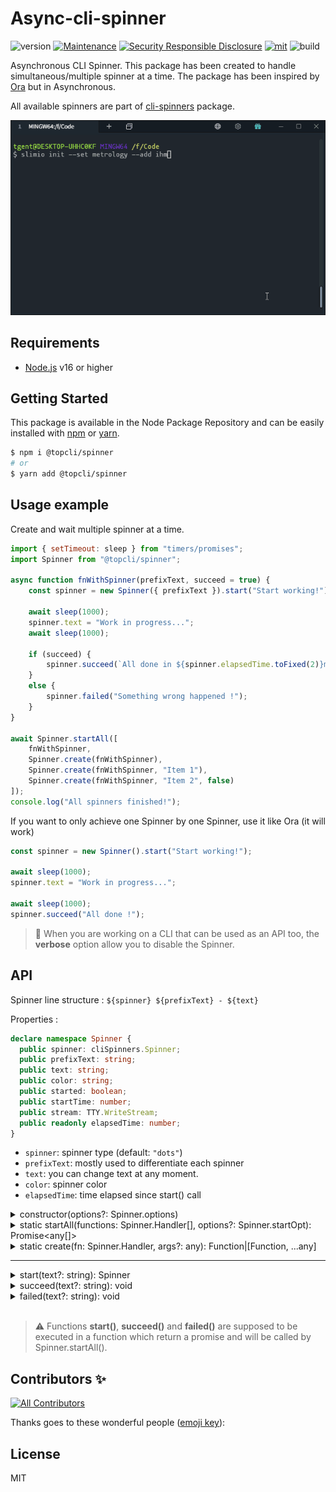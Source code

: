 # Async-cli-spinner
![version](https://img.shields.io/badge/dynamic/json.svg?url=https://raw.githubusercontent.com/TopCli/Async-cli-spinner/master/package.json&query=$.version&label=Version)
[![Maintenance](https://img.shields.io/badge/Maintained%3F-yes-green.svg)](https://github.com/TopCli/Async-cli-spinner/commit-activity)
[![Security Responsible Disclosure](https://img.shields.io/badge/Security-Responsible%20Disclosure-yellow.svg)](https://github.com/nodejs/security-wg/blob/master/processes/responsible_disclosure_template.md
)
[![mit](https://img.shields.io/github/license/Naereen/StrapDown.js.svg)](https://github.com/TopCli/Async-cli-spinner/blob/master/LICENSE)
![build](https://img.shields.io/github/workflow/status/TopCli/Async-cli-spinner/Node.js%20CI)

Asynchronous CLI Spinner. This package has been created to handle simultaneous/multiple spinner at a time. The package has been inspired by [Ora](https://github.com/sindresorhus/ora) but in Asynchronous.

All available spinners are part of [cli-spinners](https://github.com/sindresorhus/cli-spinners#readme) package.

<p align="center">
<img src="https://github.com/SlimIO/Governance/blob/master/docs/images/cli_init.gif">
</p>

## Requirements
- [Node.js](https://nodejs.org/en/) v16 or higher

## Getting Started

This package is available in the Node Package Repository and can be easily installed with [npm](https://docs.npmjs.com/getting-started/what-is-npm) or [yarn](https://yarnpkg.com).

```bash
$ npm i @topcli/spinner
# or
$ yarn add @topcli/spinner
```

## Usage example
Create and wait multiple spinner at a time.
```js
import { setTimeout: sleep } from "timers/promises";
import Spinner from "@topcli/spinner";

async function fnWithSpinner(prefixText, succeed = true) {
    const spinner = new Spinner({ prefixText }).start("Start working!");

    await sleep(1000);
    spinner.text = "Work in progress...";
    await sleep(1000);

    if (succeed) {
        spinner.succeed(`All done in ${spinner.elapsedTime.toFixed(2)}ms !`);
    }
    else {
        spinner.failed("Something wrong happened !");
    }
}

await Spinner.startAll([
    fnWithSpinner,
    Spinner.create(fnWithSpinner),
    Spinner.create(fnWithSpinner, "Item 1"),
    Spinner.create(fnWithSpinner, "Item 2", false)
]);
console.log("All spinners finished!");
```

If you want to only achieve one Spinner by one Spinner, use it like Ora (it will work)
```js
const spinner = new Spinner().start("Start working!");

await sleep(1000);
spinner.text = "Work in progress...";

await sleep(1000);
spinner.succeed("All done !");
```

> 👀 When you are working on a CLI that can be used as an API too, the **verbose** option allow you to disable the Spinner.

## API

Spinner line structure : `${spinner} ${prefixText} - ${text}`

Properties :
```ts
declare namespace Spinner {
  public spinner: cliSpinners.Spinner;
  public prefixText: string;
  public text: string;
  public color: string;
  public started: boolean;
  public startTime: number;
  public stream: TTY.WriteStream;
  public readonly elapsedTime: number;
}
```

- `spinner`: spinner type (default: `"dots"`)
- `prefixText`: mostly used to differentiate each spinner
- `text`: you can change text at any moment.
- `color`: spinner color
- `elapsedTime`: time elapsed since start() call


<details><summary>constructor(options?: Spinner.options)</summary>
<br>

Create a new Spinner object. **options** is described by the following TypeScript interface:

```ts
declare namespace Spinner {
  interface spinnerObj {
    frames: string[];
    interval: number;
  }

  interface options {
    spinner: SpinnerObj | Spinner.spinners;
    text: string;
    prefixText: string;
    color: string;
    verbose: boolean;
  }
}
```

> 👀 Look [cli-spinners](https://github.com/sindresorhus/cli-spinners#readme) for all kind of available spinners.

Example:
```js
import Spinner from "@topcli/spinner";

const spinner = new Spinner();
const dotsSpinner = new Spinner({ spinner: "dots" });
```
</details>


<details><summary>static startAll(functions: Spinner.Handler[], options?: Spinner.startOpt): Promise&ltany[]&gt</summary>
<br>
Start all functions with spinners passed in array.

> ⚠️ Only accept functions that return a Promise.

Options is described by the following TypeScript interface:
```ts
declare namespace Spinner {
  type RecapSet = "none" | "error" | "always";

  interface startOpt {
    recap: RecapSet;
    rejects: boolean;
  }
}
```
> Default recap : `always`
</details>

<details><summary>static create(fn: Spinner.Handler, args?: any): Function|[Function, ...any]</summary>
<br>
This method allow to pass arguments to our spinner function. This method prevent execute function to earlier.

```js
async function fnWithSpinner(prefixText) {
  const spinner = new Spinner({ prefixText }).start("Start working!");

  await new Promise((resolve) => setTimeout(resolve, 1000));
  spinner.text = "Work in progress...";

  await new Promise((resolve) => setTimeout(resolve, 1000));
  spinner.succeed("All done !");
}

Spinner.startAll([
  fnWithSpinner("Item 1"), // <-- Wrong, it's executed directly, not in startAll
  Spinner.create(fnWithSpinner, "Item 2") // <-- What you should do
])
.then(() => console.log("All spinners finished!"))
.catch(console.error);
```
</details>

-------------------------------------------------

<details><summary>start(text?: string): Spinner</summary>

Start the spinner in the CLI and write the text passed in param.
```js
import Spinner from "@topcli/spinner";

async function fnWithSpinner() {
  const spinner = new Spinner().start("Start working!");
}

Spinner.startAll([
  fnWithSpinner
])
.then(() => console.log("All spinners finished!"))
.catch(console.error);
```
</details>

<details><summary>succeed(text?: string): void</summary>

Stop the spinner in the CLI, write the text passed in param and mark it as succeed with a symbol.
```js
import Spinner from "@topcli/spinner";

async function fnWithSpinner() {
  const spinner = new Spinner().start("Start working!");

  await new Promise((resolve) => setTimeout(resolve, 1000));
  spinner.succeed("All done !");
}

Spinner.startAll([
  fnWithSpinner
])
.then(() => console.log("All spinners finished!"))
.catch(console.error);
```
</details>

<details><summary>failed(text?: string): void</summary>

Stop the spinner in the CLI, write the text passed in param and mark it as failed with a symbol.

```js
import Spinner from "@topcli/spinner";

async function fnWithSpinner() {
  const spinner = new Spinner().start("Start working!");

  await new Promise((resolve) => setTimeout(resolve, 1000));
  spinner.failed("Something wrong happened !");
}

Spinner.startAll([
  fnWithSpinner
])
.then(() => console.log("All spinners finished!"))
.catch(console.error);
```
</details>
<br>

> ⚠️ Functions **start()**, **succeed()** and **failed()** are supposed to be executed in a function which return a promise and will be called by Spinner.startAll().

## Contributors ✨

<!-- ALL-CONTRIBUTORS-BADGE:START - Do not remove or modify this section -->
[![All Contributors](https://img.shields.io/badge/all_contributors-2-orange.svg?style=flat-square)](#contributors-)
<!-- ALL-CONTRIBUTORS-BADGE:END -->

Thanks goes to these wonderful people ([emoji key](https://allcontributors.org/docs/en/emoji-key)):

<!-- ALL-CONTRIBUTORS-LIST:START - Do not remove or modify this section -->
<!-- prettier-ignore-start -->
<!-- markdownlint-disable -->

<!-- markdownlint-restore -->
<!-- prettier-ignore-end -->

<!-- ALL-CONTRIBUTORS-LIST:END -->

## License
MIT
